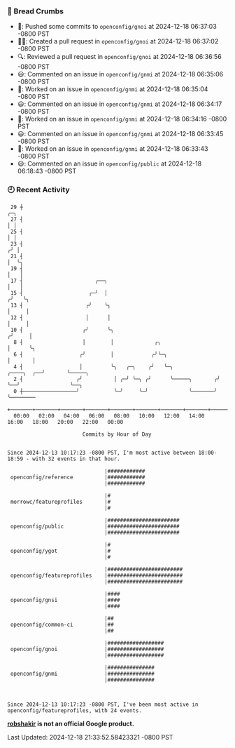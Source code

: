 ### 🍞 Bread Crumbs

 * 🚢: Pushed some commits to `openconfig/gnoi` at 2024-12-18 06:37:03 -0800 PST
 * ✍🏼: Created a pull request in `openconfig/gnoi` at 2024-12-18 06:37:02 -0800 PST
 * 🔍: Reviewed a pull request in  `openconfig/gnoi` at 2024-12-18 06:36:56 -0800 PST
 * 😃: Commented on an issue in `openconfig/gnmi` at 2024-12-18 06:35:06 -0800 PST
 * 👀: Worked on an issue in `openconfig/gnmi` at 2024-12-18 06:35:04 -0800 PST
 * 😃: Commented on an issue in `openconfig/gnmi` at 2024-12-18 06:34:17 -0800 PST
 * 👀: Worked on an issue in `openconfig/gnmi` at 2024-12-18 06:34:16 -0800 PST
 * 😃: Commented on an issue in `openconfig/gnmi` at 2024-12-18 06:33:45 -0800 PST
 * 👀: Worked on an issue in `openconfig/gnmi` at 2024-12-18 06:33:43 -0800 PST
 * 😃: Commented on an issue in `openconfig/public` at 2024-12-18 06:18:43 -0800 PST

### 🕘 Recent Activity
```
 29 ┼                                                                            ╭─╮
 27 ┤                                                                            │ │
 25 ┤                                                                            │ │
 23 ┤                                                                           ╭╯ │
 21 ┤                                                                           │  ╰╮
 19 ┤                                                                           │   │
 17 ┤                       ╭──╮                                                │   │
 15 ┤                     ╭─╯  │                                               ╭╯   ╰╮
 13 ┤                    ╭╯    ╰╮                                              │     │
 12 ┤                    │      │                                              │     │
 10 ┤                   ╭╯      ╰╮                                            ╭╯     │
  8 ┤                   │        │             ╭╮                             │      ╰╮
  6 ┤                  ╭╯        │            ╭╯╰─╮                           │       │
  4 ┤                  │         ╰╮   ╭─╮    ╭╯   ╰─╮              ╭────╮  ╭──╯       ╰─────╮
  2 ┤                 ╭╯          │ ╭─╯ ╰─╮ ╭╯      ╰─────╮       ╭╯    ╰──╯                ╰──╮
  0 ┼─────────────────╯           ╰─╯     ╰─╯             ╰───────╯                            ╰────────
    +───────+───────+───────+───────+───────+───────+───────+───────+───────+───────+───────+───────+────
  00:00   02:00   04:00   06:00   08:00   10:00   12:00   14:00   16:00   18:00   20:00   22:00   00:00   

						Commits by Hour of Day


Since 2024-12-13 10:17:23 -0800 PST, I'm most active between 18:00-18:59 - with 32 events in that hour.

```



```
                               |############
 openconfig/reference          |############
                               |############

                               |#
 morrowc/featureprofiles       |#
                               |#

                               |#######################
 openconfig/public             |#######################
                               |#######################

                               |#
 openconfig/ygot               |#
                               |#

                               |########################
 openconfig/featureprofiles    |########################
                               |########################

                               |####
 openconfig/gnsi               |####
                               |####

                               |##
 openconfig/common-ci          |##
                               |##

                               |##################
 openconfig/gnoi               |##################
                               |##################

                               |###############
 openconfig/gnmi               |###############
                               |###############



Since 2024-12-13 10:17:23 -0800 PST, I've been most active in openconfig/featureprofiles, with 24 events.

```
**[robshakir](mailto:robjs@google.com) is not an official Google product.**  


Last Updated: 2024-12-18 21:33:52.58423321 -0800 PST
